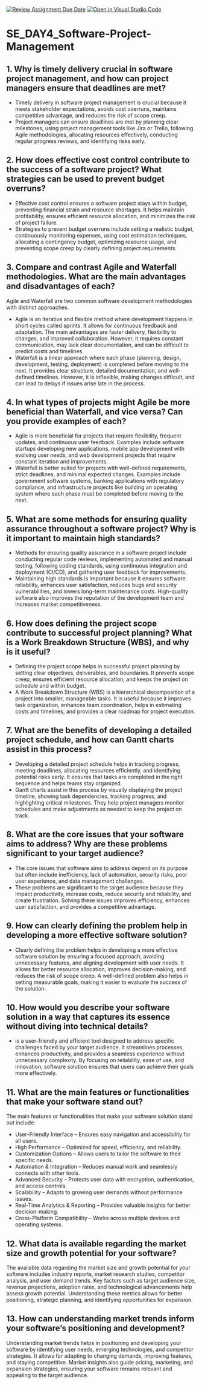 [![Review Assignment Due Date](https://classroom.github.com/assets/deadline-readme-button-22041afd0340ce965d47ae6ef1cefeee28c7c493a6346c4f15d667ab976d596c.svg)](https://classroom.github.com/a/9pw6JKcu)
[![Open in Visual Studio Code](https://classroom.github.com/assets/open-in-vscode-2e0aaae1b6195c2367325f4f02e2d04e9abb55f0b24a779b69b11b9e10269abc.svg)](https://classroom.github.com/online_ide?assignment_repo_id=18436856&assignment_repo_type=AssignmentRepo)
# SE_DAY4_Software-Project-Management
## 1. Why is timely delivery crucial in software project management, and how can project managers ensure that deadlines are met?
- Timely delivery in software project management is crucial because it meets stakeholder expectations, avoids cost overruns, maintains competitive advantage, and reduces the risk of scope creep.  
- Project managers can ensure deadlines are met by planning clear milestones, using project management tools like Jira or Trello, following Agile methodologies, allocating resources effectively, conducting regular progress reviews, and identifying risks early.

## 2. How does effective cost control contribute to the success of a software project? What strategies can be used to prevent budget overruns?
- Effective cost control ensures a software project stays within budget, preventing financial strain and resource shortages. It helps maintain profitability, ensures efficient resource allocation, and minimizes the risk of project failure.
- Strategies to prevent budget overruns include setting a realistic budget, continuously monitoring expenses, using cost estimation techniques, allocating a contingency budget, optimizing resource usage, and preventing scope creep by clearly defining project requirements.
  
## 3. Compare and contrast Agile and Waterfall methodologies. What are the main advantages and disadvantages of each?
Agile and Waterfall are two common software development methodologies with distinct approaches.  
- Agile is an iterative and flexible method where development happens in short cycles called sprints. It allows for continuous feedback and adaptation. The main advantages are faster delivery, flexibility to changes, and improved collaboration. However, it requires constant communication, may lack clear documentation, and can be difficult to predict costs and timelines.  
- Waterfall is a linear approach where each phase (planning, design, development, testing, deployment) is completed before moving to the next. It provides clear structure, detailed documentation, and well-defined timelines. However, it is inflexible, making changes difficult, and can lead to delays if issues arise late in the process.  

## 4. In what types of projects might Agile be more beneficial than Waterfall, and vice versa? Can you provide examples of each?
- Agile is more beneficial for projects that require flexibility, frequent updates, and continuous user feedback.
   Examples include software startups developing new applications, mobile app development with evolving user needs, and web development projects that require constant iteration and improvements.  
- Waterfall is better suited for projects with well-defined requirements, strict deadlines, and minimal expected changes.
  Examples include government software systems, banking applications with regulatory compliance, and infrastructure projects like building an operating system where each phase must be completed before moving to the next.
  
## 5. What are some methods for ensuring quality assurance throughout a software project? Why is it important to maintain high standards?
- Methods for ensuring quality assurance in a software project include conducting regular code reviews, implementing automated and manual testing, following coding standards, using continuous integration and deployment (CI/CD), and gathering user feedback for improvements.  
- Maintaining high standards is important because it ensures software reliability, enhances user satisfaction, reduces bugs and security vulnerabilities, and lowers long-term maintenance costs. High-quality software also improves the reputation of the development team and increases market competitiveness.
  
## 6. How does defining the project scope contribute to successful project planning? What is a Work Breakdown Structure (WBS), and why is it useful?
- Defining the project scope helps in successful project planning by setting clear objectives, deliverables, and boundaries. It prevents scope creep, ensures efficient resource allocation, and keeps the project on schedule and within budget.  
- A Work Breakdown Structure (WBS) is a hierarchical decomposition of a project into smaller, manageable tasks. It is useful because it improves task organization, enhances team coordination, helps in estimating costs and timelines, and provides a clear roadmap for project execution.
  
## 7. What are the benefits of developing a detailed project schedule, and how can Gantt charts assist in this process?
- Developing a detailed project schedule helps in tracking progress, meeting deadlines, allocating resources efficiently, and identifying potential risks early. It ensures that tasks are completed in the right sequence and helps teams stay organized.  
- Gantt charts assist in this process by visually displaying the project timeline, showing task dependencies, tracking progress, and highlighting critical milestones. They help project managers monitor schedules and make adjustments as needed to keep the project on track.

  
## 8. What are the core issues that your software aims to address? Why are these problems significant to your target audience?
- The core issues that software aims to address depend on its purpose but often include inefficiency, lack of automation, security risks, poor user experience, and data management challenges.  
- These problems are significant to the target audience because they impact productivity, increase costs, reduce security and reliability, and create frustration. Solving these issues improves efficiency, enhances user satisfaction, and provides a competitive advantage.

## 9. How can clearly defining the problem help in developing a more effective software solution?
- Clearly defining the problem helps in developing a more effective software solution by ensuring a focused approach, avoiding unnecessary features, and aligning development with user needs. It allows for better resource allocation, improves decision-making, and reduces the risk of scope creep. A well-defined problem also helps in setting measurable goals, making it easier to evaluate the success of the solution.
  
## 10. How would you describe your software solution in a way that captures its essence without diving into technical details?
- is a user-friendly and efficient tool designed to address specific challenges faced by your target audience. It streamlines processes, enhances productivity, and provides a seamless experience without unnecessary complexity. By focusing on reliability, ease of use, and innovation, software solution ensures that users can achieve their goals more effectively.

## 11. What are the main features or functionalities that make your software stand out?
The main features or functionalities that make your software solution stand out include:  
- User-Friendly Interface – Ensures easy navigation and accessibility for all users.  
- High Performance – Optimized for speed, efficiency, and reliability.  
- Customization Options – Allows users to tailor the software to their specific needs.  
- Automation & Integration – Reduces manual work and seamlessly connects with other tools.  
- Advanced Security – Protects user data with encryption, authentication, and access controls.  
- Scalability – Adapts to growing user demands without performance issues.  
- Real-Time Analytics & Reporting – Provides valuable insights for better decision-making.  
- Cross-Platform Compatibility – Works across multiple devices and operating systems.  

## 12. What data is available regarding the market size and growth potential for your software?
The available data regarding the market size and growth potential for your software includes industry reports, market research studies, competitor analysis, and user demand trends. Key factors such as target audience size, revenue projections, adoption rates, and technological advancements help assess growth potential. Understanding these metrics allows for better positioning, strategic planning, and identifying opportunities for expansion.

## 13. How can understanding market trends inform your software’s positioning and development?
Understanding market trends helps in positioning and developing your software by identifying user needs, emerging technologies, and competitor strategies. It allows for adapting to changing demands, improving features, and staying competitive. Market insights also guide pricing, marketing, and expansion strategies, ensuring your software remains relevant and appealing to the target audience.
